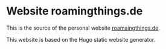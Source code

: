 # Website roamingthings.de

This is the source of the personal website [roamaingthings.de](https://roamingthings.de).

This website is based on the Hugo static website generator.
